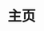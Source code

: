 ---
home: true
layout: BlogHome
icon: home
title: 主页
hero: false
heroImage: /logo.svg
heroText: 404的博客
heroFullScreen: false
tagline: 分享知识-分享快乐
article: false

projects:
  - icon: book
    name: 数据集
    desc: desc to add
    link: /zh/category/数据集/

  - icon: book
    name: 评估方法
    desc: desc to add
    link: /zh/category/评估方法/

  - icon: book
    name: 微调技术
    desc: desc to add
    link: /zh/category/微调技术/

  - icon: book
    name: 大语言模型
    desc: desc to add
    link: /zh/category/大语言模型/

  - icon: book
    name: 提示技术
    desc: desc to add
    link: /zh/category/提示技术/

  - icon: book
    name: tokenizer
    desc: desc to add
    link: /zh/category/tokenizer/

# projects:
#   - icon: project
#     name: 项目名称
#     desc: 项目详细描述
#     link: https://你的项目链接

#   - icon: link
#     name: 链接名称
#     desc: 链接详细描述
#     link: https://链接地址

#   - icon: book
#     name: 书籍名称
#     desc: 书籍详细描述
#     link: https://你的书籍链接

#   - icon: article
#     name: 文章名称
#     desc: 文章详细描述
#     link: https://你的文章链接

#   - icon: friend
#     name: 伙伴名称
#     desc: 伙伴详细介绍
#     link: https://你的伙伴链接

#   - icon: /logo.svg
#     name: 自定义项目
#     desc: 自定义详细介绍
#     link: https://你的自定义链接

footer: 分享知识-分享快乐
copyright: 404
---